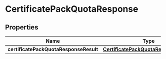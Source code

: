# CertificatePackQuotaResponse

## Properties
Name | Type | Description | Notes
------------ | ------------- | ------------- | -------------
**certificatePackQuotaResponseResult** | [**CertificatePackQuotaResponseResult**](CertificatePackQuotaResponseResult.md) |  |  [optional]
